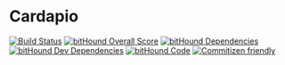 # Cardapio

[![Build Status](https://travis-ci.org/jhsilva/cardapio.svg?branch=master)](https://travis-ci.org/jhsilva/cardapio) [![bitHound Overall Score](https://www.bithound.io/github/jhsilva/cardapio/badges/score.svg)](https://www.bithound.io/github/jhsilva/cardapio) [![bitHound Dependencies](https://www.bithound.io/github/jhsilva/cardapio/badges/dependencies.svg)](https://www.bithound.io/github/jhsilva/cardapio/master/dependencies/npm) [![bitHound Dev Dependencies](https://www.bithound.io/github/jhsilva/cardapio/badges/devDependencies.svg)](https://www.bithound.io/github/jhsilva/cardapio/master/dependencies/npm) [![bitHound Code](https://www.bithound.io/github/jhsilva/cardapio/badges/code.svg)](https://www.bithound.io/github/jhsilva/cardapio) [![Commitizen friendly](https://img.shields.io/badge/commitizen-friendly-brightgreen.svg)](http://github.com/jhsilva/cardapio)
